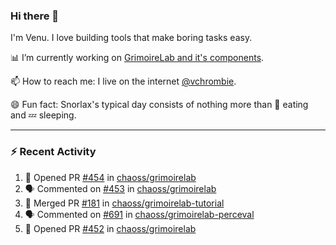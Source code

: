 ### Hi there 👋

I'm Venu. I love building tools that make boring tasks easy.

📊 I’m currently working on [GrimoireLab and it's components](https://chaoss.github.io/grimoirelab).

📫 How to reach me: I live on the internet [@vchrombie](https://www.google.co.in/search?q=vchrombie).

😄 Fun fact: Snorlax's typical day consists of nothing more than :doughnut: eating and :zzz: sleeping.

---

### :zap: Recent Activity

<!--START_SECTION:activity-->
1. 💪 Opened PR [#454](https://github.com/chaoss/grimoirelab/pull/454) in [chaoss/grimoirelab](https://github.com/chaoss/grimoirelab)
2. 🗣 Commented on [#453](https://github.com/chaoss/grimoirelab/issues/453) in [chaoss/grimoirelab](https://github.com/chaoss/grimoirelab)
3. 🎉 Merged PR [#181](https://github.com/chaoss/grimoirelab-tutorial/pull/181) in [chaoss/grimoirelab-tutorial](https://github.com/chaoss/grimoirelab-tutorial)
4. 🗣 Commented on [#691](https://github.com/chaoss/grimoirelab-perceval/issues/691) in [chaoss/grimoirelab-perceval](https://github.com/chaoss/grimoirelab-perceval)
5. 💪 Opened PR [#452](https://github.com/chaoss/grimoirelab/pull/452) in [chaoss/grimoirelab](https://github.com/chaoss/grimoirelab)
<!--END_SECTION:activity-->

<!--
**vchrombie/vchrombie** is a ✨ _special_ ✨ repository because its `README.md` (this file) appears on your GitHub profile.

Here are some ideas to get you started:

- 🔭 I’m currently working on ...
- 🌱 I’m currently learning ...
- 👯 I’m looking to collaborate on ...
- 🤔 I’m looking for help with ...
- 💬 Ask me about ...
- 📫 How to reach me: ...
- 😄 Pronouns: ...
- ⚡ Fun fact: ...
-->

